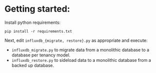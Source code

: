 # Getting started:

Install python requirements:

	pip install -r requirements.txt

Next, edit `influxdb_{migrate, restore}.py` as appropriate and execute:

- `influxdb_migrate.py` to migrate data from a monolithic database to a database
  per tenancy model.
- `influxdb_restore.py` to sideload data to a monolithic database from a backed
  up database.
